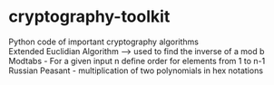 # cryptography-toolkit
Python code of important cryptography algorithms<br/>
Extended Euclidian Algorithm -->
used to find the inverse of a mod b <br/>
Modtabs - For a given input n define order for elements from 1 to n-1 <br/>
Russian Peasant - multiplication of two polynomials in hex notations

